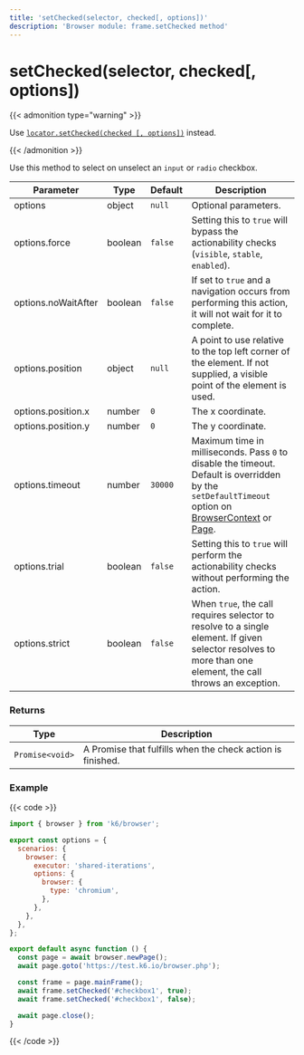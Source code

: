 ```yaml
---
title: 'setChecked(selector, checked[, options])'
description: 'Browser module: frame.setChecked method'
---
```


# setChecked(selector, checked[, options])

{{< admonition type="warning" >}}

Use [`locator.setChecked(checked [, options])`](https://grafana.com/docs/k6/<K6_VERSION>/javascript-api/k6-browser/locator/setchecked/) instead.

{{< /admonition >}}

Use this method to select on unselect an `input` or `radio` checkbox.

<TableWithNestedRows>

| Parameter           | Type    | Default | Description                                                                                                                                                                                                                                                                                                         |
| ------------------- | ------- | ------- | ------------------------------------------------------------------------------------------------------------------------------------------------------------------------------------------------------------------------------------------------------------------------------------------------------------------- |
| options             | object  | `null`  | Optional parameters.                                                                                                                                                                                                                                                                                                |
| options.force       | boolean | `false` | Setting this to `true` will bypass the actionability checks (`visible`, `stable`, `enabled`).                                                                                                                                                                                                                       |
| options.noWaitAfter | boolean | `false` | If set to `true` and a navigation occurs from performing this action, it will not wait for it to complete.                                                                                                                                                                                                          |
| options.position    | object  | `null`  | A point to use relative to the top left corner of the element. If not supplied, a visible point of the element is used.                                                                                                                                                                                             |
| options.position.x  | number  | `0`     | The x coordinate.                                                                                                                                                                                                                                                                                                   |
| options.position.y  | number  | `0`     | The y coordinate.                                                                                                                                                                                                                                                                                                   |
| options.timeout     | number  | `30000` | Maximum time in milliseconds. Pass `0` to disable the timeout. Default is overridden by the `setDefaultTimeout` option on [BrowserContext](https://grafana.com/docs/k6/<K6_VERSION>/javascript-api/k6-browser/browsercontext/) or [Page](https://grafana.com/docs/k6/<K6_VERSION>/javascript-api/k6-browser/page/). |
| options.trial       | boolean | `false` | Setting this to `true` will perform the actionability checks without performing the action.                                                                                                                                                                                                                         |
| options.strict      | boolean | `false` | When `true`, the call requires selector to resolve to a single element. If given selector resolves to more than one element, the call throws an exception.                                                                                                                                                          |

</TableWithNestedRows>

### Returns

| Type            | Description                                                |
| --------------- | ---------------------------------------------------------- |
| `Promise<void>` | A Promise that fulfills when the check action is finished. |

### Example

{{< code >}}

```javascript
import { browser } from 'k6/browser';

export const options = {
  scenarios: {
    browser: {
      executor: 'shared-iterations',
      options: {
        browser: {
          type: 'chromium',
        },
      },
    },
  },
};

export default async function () {
  const page = await browser.newPage();
  await page.goto('https://test.k6.io/browser.php');

  const frame = page.mainFrame();
  await frame.setChecked('#checkbox1', true);
  await frame.setChecked('#checkbox1', false);

  await page.close();
}
```

{{< /code >}}
